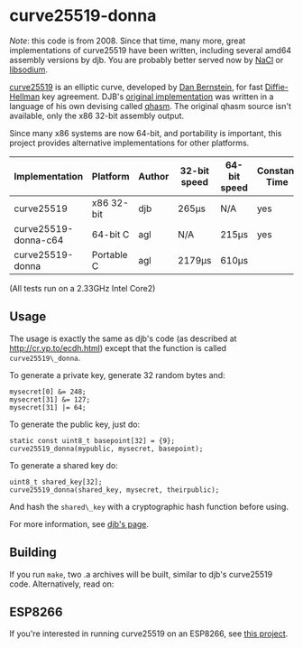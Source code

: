 # curve25519-donna

*Note*: this code is from 2008. Since that time, many more, great implementations of curve25519 have been written, including several amd64 assembly versions by djb. You are probably better served now by [NaCl](http://nacl.cr.yp.to) or [libsodium](https://github.com/jedisct1/libsodium).

[curve25519](http://cr.yp.to/ecdh.html) is an elliptic curve, developed by [Dan Bernstein](http://cr.yp.to/djb.html), for fast [Diffie-Hellman](http://en.wikipedia.org/wiki/Diffie-Hellman) key agreement. DJB's [original implementation](http://cr.yp.to/ecdh.html) was written in a language of his own devising called [qhasm](http://cr.yp.to/qhasm.html). The original qhasm source isn't available, only the x86 32-bit assembly output.

Since many x86 systems are now 64-bit, and portability is important, this project provides alternative implementations for other platforms.

| Implementation       | Platform   | Author | 32-bit speed | 64-bit speed | Constant Time |
|----------------------|------------|--------|--------------|--------------|---------------|
| curve25519           | x86 32-bit | djb    | 265µs        | N/A          | yes           |
| curve25519-donna-c64 | 64-bit C   | agl    | N/A          | 215µs        | yes           |
| curve25519-donna     | Portable C | agl    | 2179µs       | 610µs        |               |

(All tests run on a 2.33GHz Intel Core2)

## Usage

The usage is exactly the same as djb's code (as described at http://cr.yp.to/ecdh.html) except that the function is called `curve25519\_donna`.

To generate a private key, generate 32 random bytes and:

```
mysecret[0] &= 248;
mysecret[31] &= 127;
mysecret[31] |= 64;
```

To generate the public key, just do:

```
static const uint8_t basepoint[32] = {9};
curve25519_donna(mypublic, mysecret, basepoint);
```

To generate a shared key do:

```
uint8_t shared_key[32];
curve25519_donna(shared_key, mysecret, theirpublic);
```

And hash the `shared\_key` with a cryptographic hash function before using.

For more information, see [djb's page](http://cr.yp.to/ecdh.html).

## Building

If you run `make`, two .a archives will be built, similar to djb's curve25519
code. Alternatively, read on:

## ESP8266

If you're interested in running curve25519 on an ESP8266, see [this project](https://github.com/CSSHL/ESP8266-Arduino-cryptolibs).

